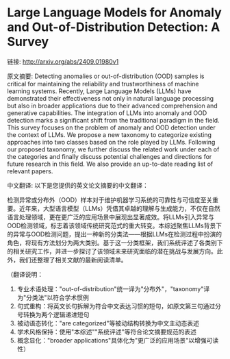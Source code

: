 # Large Language Models for Anomaly and Out-of-Distribution Detection: A Survey

链接: http://arxiv.org/abs/2409.01980v1

原文摘要:
Detecting anomalies or out-of-distribution (OOD) samples is critical for
maintaining the reliability and trustworthiness of machine learning systems.
Recently, Large Language Models (LLMs) have demonstrated their effectiveness
not only in natural language processing but also in broader applications due to
their advanced comprehension and generative capabilities. The integration of
LLMs into anomaly and OOD detection marks a significant shift from the
traditional paradigm in the field. This survey focuses on the problem of
anomaly and OOD detection under the context of LLMs. We propose a new taxonomy
to categorize existing approaches into two classes based on the role played by
LLMs. Following our proposed taxonomy, we further discuss the related work
under each of the categories and finally discuss potential challenges and
directions for future research in this field. We also provide an up-to-date
reading list of relevant papers.

中文翻译:
以下是您提供的英文论文摘要的中文翻译：

检测异常或分布外（OOD）样本对于维护机器学习系统的可靠性与可信度至关重要。近年来，大型语言模型（LLMs）凭借其卓越的理解与生成能力，不仅在自然语言处理领域，更在更广泛的应用场景中展现出显著成效。将LLMs引入异常与OOD检测领域，标志着该领域传统研究范式的重大转变。本综述聚焦LLMs背景下的异常与OOD检测问题，提出一种新的分类法——根据LLMs在检测过程中扮演的角色，将现有方法划分为两大类别。基于这一分类框架，我们系统评述了各类别下的相关研究工作，并进一步探讨了该领域未来研究面临的潜在挑战与发展方向。此外，我们还整理了相关文献的最新阅读清单。

（翻译说明：  
1. 专业术语处理："out-of-distribution"统一译为"分布外"，"taxonomy"译为"分类法"以符合学术惯例  
2. 句式重构：将英文长句拆解为符合中文表达习惯的短句，如原文第三句通过分号转换为两个逻辑递进短句  
3. 被动语态转化："are categorized"等被动结构转换为中文主动态表述  
4. 学术风格保持：使用"本综述""系统评述"等符合论文摘要规范的表述  
5. 概念显化："broader applications"具体化为"更广泛的应用场景"以增强可读性）
